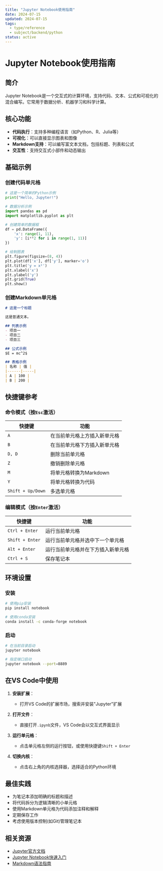 ```yaml
---
title: "Jupyter Notebook使用指南"
date: 2024-07-15
updated: 2024-07-15
tags: 
  - type/reference
  - subject/backend/python
status: active
---
```


# Jupyter Notebook使用指南

## 简介

Jupyter Notebook是一个交互式的计算环境，支持代码、文本、公式和可视化的混合编写。它常用于数据分析、机器学习和科学计算。

## 核心功能

- **代码执行**：支持多种编程语言（如Python、R、Julia等）
- **可视化**：可以直接显示图表和图像
- **Markdown支持**：可以编写富文本文档，包括标题、列表和公式
- **交互性**：支持交互式小部件和动态输出

## 基础示例

### 创建代码单元格

```python
# 这是一个简单的Python示例
print("Hello, Jupyter!")

# 数据分析示例
import pandas as pd
import matplotlib.pyplot as plt

# 创建简单的数据框
df = pd.DataFrame({
    'x': range(1, 11),
    'y': [i**2 for i in range(1, 11)]
})

# 绘制图表
plt.figure(figsize=(8, 4))
plt.plot(df['x'], df['y'], marker='o')
plt.title('y = x²')
plt.xlabel('x')
plt.ylabel('y')
plt.grid(True)
plt.show()
```

### 创建Markdown单元格

```markdown
# 这是一个标题

这是普通文本。

## 列表示例
- 项目一
- 项目二
- 项目三

## 公式示例
$E = mc^2$

## 表格示例
| 名称 | 值 |
|------|-----|
| A | 100 |
| B | 200 |
```

## 快捷键参考

### 命令模式（按`Esc`激活）

| 快捷键 | 功能 |
|--------|------|
| `A` | 在当前单元格上方插入新单元格 |
| `B` | 在当前单元格下方插入新单元格 |
| `D, D` | 删除当前单元格 |
| `Z` | 撤销删除单元格 |
| `M` | 将单元格转换为Markdown |
| `Y` | 将单元格转换为代码 |
| `Shift + Up/Down` | 多选单元格 |

### 编辑模式（按`Enter`激活）

| 快捷键 | 功能 |
|--------|------|
| `Ctrl + Enter` | 运行当前单元格 |
| `Shift + Enter` | 运行当前单元格并选中下一个单元格 |
| `Alt + Enter` | 运行当前单元格并在下方插入新单元格 |
| `Ctrl + S` | 保存笔记本 |

## 环境设置

### 安装

```bash
# 使用pip安装
pip install notebook

# 使用conda安装
conda install -c conda-forge notebook
```

### 启动

```bash
# 在当前目录启动
jupyter notebook

# 指定端口启动
jupyter notebook --port=8889
```

## 在VS Code中使用

1. **安装扩展**：
   - 打开VS Code的扩展市场，搜索并安装"Jupyter"扩展

2. **打开文件**：
   - 直接打开`.ipynb`文件，VS Code会以交互式界面显示

3. **运行单元格**：
   - 点击单元格左侧的运行按钮，或使用快捷键`Shift + Enter`

4. **切换内核**：
   - 点击右上角的内核选择器，选择适合的Python环境

## 最佳实践

- 为笔记本添加明确的标题和描述
- 将代码拆分为逻辑清晰的小单元格
- 使用Markdown单元格为代码添加注释和解释
- 定期保存工作
- 考虑使用版本控制(如Git)管理笔记本

## 相关资源

- [Jupyter官方文档](https://jupyter.org/documentation)
- [Jupyter Notebook快速入门](https://jupyter-notebook.readthedocs.io/en/stable/notebook.html)
- [Markdown语法指南](https://www.markdownguide.org/) 